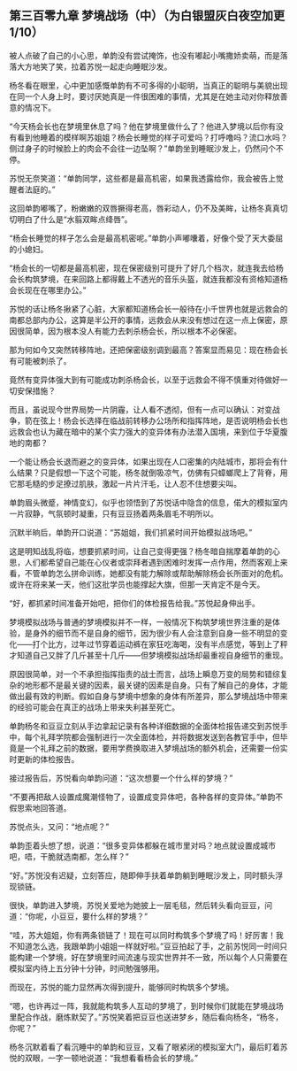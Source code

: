 ## 第三百零九章 梦境战场（中）（为白银盟灰白夜空加更1/10）
被人点破了自己的小心思，单韵没有尝试掩饰，也没有嘟起小嘴撒娇卖萌，而是落落大方地笑了笑，拉着苏悦一起走向睡眠沙发。

杨冬看在眼里，心中更加感慨单韵有不可多得的小聪明，当真正的聪明与美貌出现在同一个人身上时，要讨厌她真是一件很困难的事情，尤其是在她主动对你释放善意的情况下。

“今天杨会长也在梦境里休息了吗？他在梦境里做什么了？他进入梦境以后你有没有看到他睡着的模样啊苏姐姐？杨会长睡觉的样子可爱吗？打呼噜吗？流口水吗？侧过身子的时候脸上的肉会不会往一边坠啊？”单韵坐到睡眠沙发上，仍然问个不停。

苏悦无奈笑道：“单韵同学，这些都是最高机密，如果我透露给你，我会被告上觉醒者法庭的。”

这回单韵嘟嘴了，粉嫩嫩的双唇撅得老高，唇彩动人，仍不及美眸，让杨冬真真切切明白了什么是“水翦双眸点绛唇”。

“杨会长睡觉的样子怎么会是最高机密呢。”单韵小声嘟囔着，好像个受了天大委屈的小媳妇。

“杨会长的一切都是最高机密，现在保密级别可提升了好几个档次，就连我去给杨会长构筑梦境，在来回路上都得戴上不透光的音乐头盔，就连我都没有资格知道杨会长现在在哪里办公。”

苏悦的话让杨冬揪紧了心脏，大家都知道杨会长一般待在小千世界也就是远救会的南都总部内办公，这算是半公开的事情，远救会从来没有想过在这一点上保密，原因很简单，因为根本没人有能力去刺杀杨会长，所以根本不必保密。

那为何如今又突然转移阵地，还把保密级别调到最高？答案显而易见：现在杨会长有可能被刺杀了。

竟然有变异体强大到有可能成功刺杀杨会长，以至于远救会不得不慎重对待做好一切安保措施？

而且，虽说现今世界局势一片阴霾，让人看不透彻，但有一点可以确认：对变战争，箭在弦上！杨会长选择在临战前转移办公场所和指挥阵地，是否说明杨会长也远救会也认为藏在暗中的某个实力强大的变异体有办法潜入国境，来到位于华夏腹地的南都？

一个能让杨会长退而避之的变异体，如果出现在人口密集的内陆城市，那将会有什么结果？只是假想一下这个可能，杨冬就倒吸凉气，仿佛有只蟑螂爬上了背脊，用它那毛糙的步足撩过肌肤，激起一片片汗毛，让人忍不住想要尖叫。

单韵眉头微蹙，神情变幻，似乎也领悟到了苏悦话中隐含的信息，偌大的模拟室内一片寂静，气氛顿时凝重，只有豆豆扬着两条眉毛不明所以。

沉默半晌后，单韵开口说道：“苏姐姐，我们抓紧时间开始模拟战场吧。”

这是明知战乱将临，想要抓紧时间，让自己变得更强？杨冬暗自揣摩着单韵的心思，人们都希望自己能在心仪者或崇拜者遇到困难时发挥一点作用，然而客观上来看，不管单韵怎么拼命训练，她都没有能力解除或帮助解除杨会长所面对的危机。或许在将来某一天，他们这批学员也能撑起大旗，但那一天肯定不是今天。

“好，都抓紧时间准备开始吧，把你们的体检报告给我。”苏悦起身伸出手。

梦境模拟战场与普通的梦境模拟并不一样，一般情况下构筑梦境世界注重的是体验，是身外的细节而不是自身的细节，因为很少有人会注意到自身一些不明显的变化——打个比方，过年过节穿着运动裤在家狂吃海喝，没有半点感觉，等到上了秤才知道自己又胖了几斤甚至十几斤——但梦境模拟战场却最重视自身细节的重现。

原因很简单，对一个不承担指挥指责的战士而言，战场上瞬息万变的局势和错综复杂的地形都不是最关键的因素，最关键的因素是自身。只有了解自己的身体，才能做出最有效的判断。假如自身与梦境中想象的身体有所差异，那么梦境战场中带来的经验可能会在真正的战场上带来失利甚至死亡。

单韵杨冬和豆豆立刻从手边拿起记录有各种详细数据的全面体检报告递交到苏悦手中，每个礼拜学院都会强制进行一次全面体检，并将数据发送到各教官手中，但毕竟是一个礼拜之前的数据，要用学费换取进入梦境战场的额外机会，还需要一份实时更新的体检报告。

接过报告后，苏悦看向单韵问道：“这次想要一个什么样的梦境？”

“不要再把敌人设置成魔潮怪物了，设置成变异体吧，各种各样的变异体。”单韵不假思索地回答道。

苏悦点头，又问：“地点呢？”

单韵歪着头想了想，说道：“很多变异体都躲在城市里对吗？地点就设置成城市吧，唔，干脆就选南都，怎么样？”

“好。”苏悦没有迟疑，立刻答应，随即伸手扶着单韵躺到睡眠沙发上，同时额头浮现锁链。

很快，单韵进入梦境，苏悦关爱地为她披上一层毛毯，然后转头看向豆豆，问道：“你呢，小豆豆，要什么样的梦境？”

“哇，苏大姐姐，你有两条锁链了！现在可以同时构筑多个梦境了吗！好厉害！我不知道怎么选，我跟单韵小姐姐一样就好啦。”豆豆拍起了手，之前苏悦同一时间只能构建一个梦境，好在梦境里时间流速与现实世界并不一致，所以每个人只需要在模拟室内待上五分钟十分钟，时间勉强够用。

而现在，苏悦的能力显然再次得到提升，能够同时构筑多个梦境。

“嗯，也许再过一阵，我就能构筑多人互动的梦境了，到时候你们就能在梦境战场里配合作战，磨炼默契了。”苏悦笑着把豆豆也送进梦乡，随后看向杨冬，“杨冬，你呢？”

杨冬沉默着看了看沉睡中的单韵和豆豆，又看了眼紧闭的模拟室大门，最后盯着苏悦的双眼，一字一顿地说道：“我想看看杨会长的梦境。”

